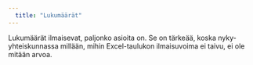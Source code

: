 ```yaml
---
  title: "Lukumäärät"
---
```

Lukumäärät ilmaisevat, paljonko asioita on. Se on tärkeää, koska nyky-yhteiskunnassa millään, mihin Excel-taulukon ilmaisuvoima ei taivu, ei ole mitään arvoa.